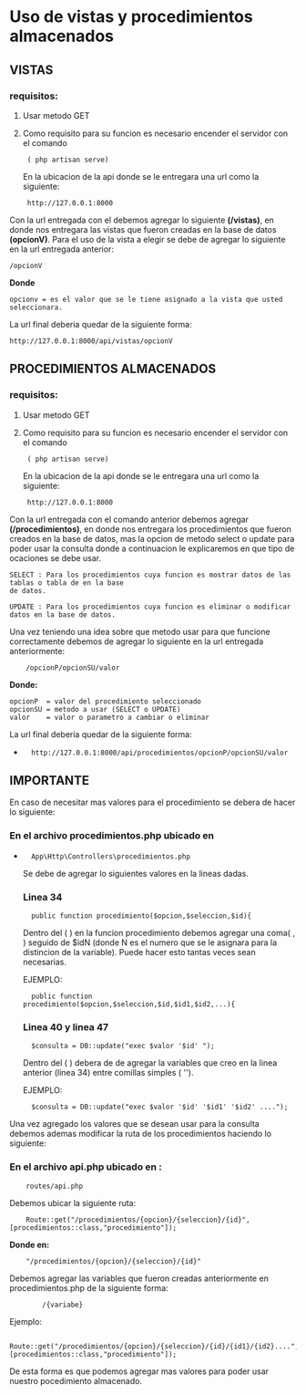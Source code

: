 # Uso de vistas y procedimientos almacenados 

## VISTAS


### **requisitos:**

1. Usar metodo GET

2. Como requisito para su funcion es necesario encender el servidor con el comando 
        
        ( php artisan serve) 


   En la ubicacion de la api donde  se le entregara una url como la siguiente:  

                                                                                                                                                  
        http://127.0.0.1:8000

Con la url entregada con el debemos agregar lo siguiente **(/vistas)**, en donde nos entregara las vistas que fueron creadas en la base de datos **(opcionV)**.
Para el uso de la vista a elegir se debe de agregar lo siguiente en la url entregada anterior:
                    
    /opcionV

**Donde**

    opcionv = es el valor que se le tiene asignado a la vista que usted seleccionara. 
La url final deberia quedar de la siguiente forma:

    http://127.0.0.1:8000/api/vistas/opcionV



## PROCEDIMIENTOS ALMACENADOS

### **requisitos:**

1. Usar metodo GET

2. Como requisito para su funcion es necesario encender el servidor con el comando 
        
        ( php artisan serve) 


   En la ubicacion de la api donde  se le entregara una url como la siguiente:  

                                                                                                                                                  
        http://127.0.0.1:8000



Con la url entregada con el comando anterior debemos agregar **(/procedimientos)**, en donde nos entregara los procedimientos que fueron creados en la base de datos, mas la opcion de metodo select o update para poder usar la consulta donde a continuacion le explicaremos en que tipo de ocaciones se debe usar.

    SELECT : Para los procedimientos cuya funcion es mostrar datos de las tablas o tabla de en la base 
    de datos.

    UPDATE : Para los procedimientos cuya funcion es eliminar o modificar datos en la base de datos.


Una vez teniendo una idea sobre que metodo usar para que funcione correctamente debemos de agregar lo siguiente en la url entregada anteriormente:


        /opcionP/opcionSU/valor

**Donde:**

    opcionP  = valor del procedimiento seleccionado
    opcionSU = metodo a usar (SELECT o UPDATE)
    valor    = valor o parametro a cambiar o eliminar

La url final deberia quedar de la siguiente forma:

-
        http://127.0.0.1:8000/api/procedimientos/opcionP/opcionSU/valor 

## IMPORTANTE
En caso de necesitar mas valores para el procedimiento se debera de hacer lo siguiente:

### En el archivo procedimientos.php ubicado en 

-
        App\Http\Controllers\procedimientos.php 

    Se debe de agregar lo siguientes valores en la lineas dadas.

    ### Linea 34  

        public function procedimiento($opcion,$seleccion,$id){

    Dentro del ( ) en la funcion procedimiento debemos agregar una coma( , ) seguido de $idN (donde N es el numero que se le asignara para la distincion de la variable). 
         Puede hacer esto tantas veces sean necesarias.

    EJEMPLO:    

        public function procedimiento($opcion,$seleccion,$id,$id1,$id2,...){


    ### Linea 40 y linea 47
        $consulta = DB::update("exec $valor '$id' ");


    Dentro del ( ) debera de de agregar la variables que creo en la linea anterior (linea 34) entre comillas simples ( '').

    EJEMPLO:  

        $consulta = DB::update("exec $valor '$id' '$id1' '$id2' ....");

Una vez agregado los valores que se desean usar para la consulta debemos ademas modificar la ruta de los procedimientos haciendo lo siguiente:

### En el archivo api.php ubicado en : 
            
        routes/api.php  
            


Debemos ubicar la siguiente ruta:

        Route::get("/procedimientos/{opcion}/{seleccion}/{id}",[procedimientos::class,"procedimiento"]);


**Donde en:**

        "/procedimientos/{opcion}/{seleccion}/{id}" 
            
       
Debemos agregar las variables que fueron creadas anteriormente en procedimientos.php de la siguiente forma:  

            /{variabe}

Ejemplo:

        Route::get("/procedimientos/{opcion}/{seleccion}/{id}/{id1}/{id2}....",[procedimientos::class,"procedimiento"]);


De esta forma es que podemos agregar mas valores para poder usar nuestro pocedimiento almacenado.